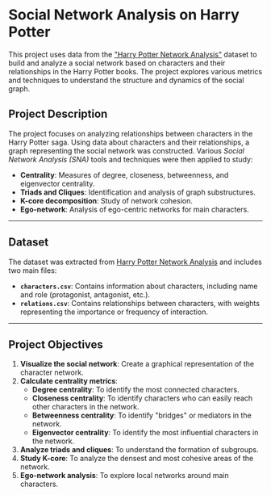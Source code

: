 # Social Network Analysis on Harry Potter

This project uses data from the ["Harry Potter Network Analysis"](https://github.com/gauthammk/Harry-Potter-Network-Analysis) dataset to build and analyze a social network based on characters and their relationships in the Harry Potter books. The project explores various metrics and techniques to understand the structure and dynamics of the social graph.

## Project Description
The project focuses on analyzing relationships between characters in the Harry Potter saga. Using data about characters and their relationships, a graph representing the social network was constructed. Various *Social Network Analysis (SNA)* tools and techniques were then applied to study:
- **Centrality**: Measures of degree, closeness, betweenness, and eigenvector centrality.
- **Triads and Cliques**: Identification and analysis of graph substructures.
- **K-core decomposition**: Study of network cohesion.
- **Ego-network**: Analysis of ego-centric networks for main characters.
---
## Dataset
The dataset was extracted from [Harry Potter Network Analysis](https://github.com/gauthammk/Harry-Potter-Network-Analysis) and includes two main files:
- **`characters.csv`**: Contains information about characters, including name and role (protagonist, antagonist, etc.).
- **`relations.csv`**: Contains relationships between characters, with weights representing the importance or frequency of interaction.
---
## Project Objectives
1. **Visualize the social network**: Create a graphical representation of the character network.
2. **Calculate centrality metrics**:
    - **Degree centrality**: To identify the most connected characters.
    - **Closeness centrality**: To identify characters who can easily reach other characters in the network.
    - **Betweenness centrality**: To identify "bridges" or mediators in the network.
    - **Eigenvector centrality**: To identify the most influential characters in the network.
3. **Analyze triads and cliques**: To understand the formation of subgroups.
4. **Study K-core**: To analyze the densest and most cohesive areas of the network.
5. **Ego-network analysis**: To explore local networks around main characters.
